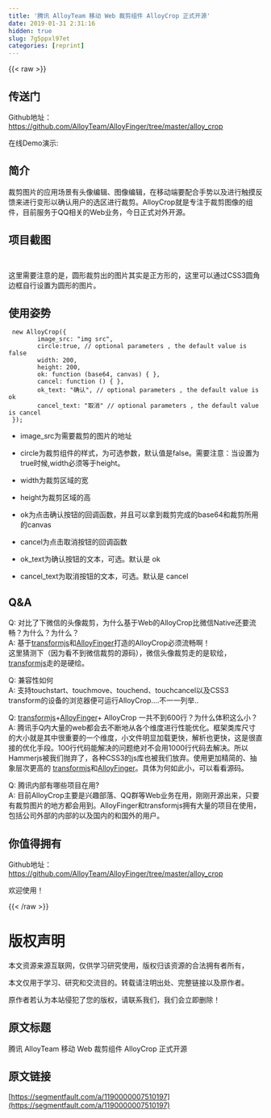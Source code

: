 ```yaml
---
title: '腾讯 AlloyTeam 移动 Web 裁剪组件 AlloyCrop 正式开源' 
date: 2019-01-31 2:31:16
hidden: true
slug: 7g5ppxl97et
categories: [reprint]
---
```


{{< raw >}}

                    
<h2 id="articleHeader0">传送门</h2>
<p>Github地址：<a href="https://github.com/AlloyTeam/AlloyFinger/tree/master/alloy_crop" rel="nofollow noreferrer" target="_blank">https://github.com/AlloyTeam/AlloyFinger/tree/master/alloy_crop</a></p>
<p>在线Demo演示:<br><span class="img-wrap"><img data-src="http://images2015.cnblogs.com/blog/105416/201611/105416-20161117111050545-396487242.png" src="https://static.alili.techhttp://images2015.cnblogs.com/blog/105416/201611/105416-20161117111050545-396487242.png" alt="" title="" style="cursor: pointer; display: inline;"></span></p>
<h2 id="articleHeader1">简介</h2>
<p>裁剪图片的应用场景有头像编辑、图像编辑，在移动端要配合手势以及进行触摸反馈来进行变形以确认用户的选区进行裁剪。AlloyCrop就是专注于裁剪图像的组件，目前服务于QQ相关的Web业务，今日正式对外开源。</p>
<h2 id="articleHeader2">项目截图</h2>
<p><span class="img-wrap"><img data-src="http://images2015.cnblogs.com/blog/105416/201611/105416-20161117111104279-1013796781.png" src="https://static.alili.techhttp://images2015.cnblogs.com/blog/105416/201611/105416-20161117111104279-1013796781.png" alt="" title="" style="cursor: pointer; display: inline;"></span><span class="img-wrap"><img data-src="http://images2015.cnblogs.com/blog/105416/201611/105416-20161117111127857-178909467.png" src="https://static.alili.techhttp://images2015.cnblogs.com/blog/105416/201611/105416-20161117111127857-178909467.png" alt="" title="" style="cursor: pointer; display: inline;"></span></p>
<p><span class="img-wrap"><img data-src="http://images2015.cnblogs.com/blog/105416/201611/105416-20161117111133623-58070903.png" src="https://static.alili.techhttp://images2015.cnblogs.com/blog/105416/201611/105416-20161117111133623-58070903.png" alt="" title="" style="cursor: pointer; display: inline;"></span><span class="img-wrap"><img data-src="http://images2015.cnblogs.com/blog/105416/201611/105416-20161117111137904-2054286801.png" src="https://static.alili.techhttp://images2015.cnblogs.com/blog/105416/201611/105416-20161117111137904-2054286801.png" alt="" title="" style="cursor: pointer; display: inline;"></span></p>
<p>这里需要注意的是，圆形裁剪出的图片其实是正方形的，这里可以通过CSS3圆角边框自行设置为圆形的图片。</p>
<h2 id="articleHeader3">使用姿势</h2>
<div class="widget-codetool" style="display:none;">
      <div class="widget-codetool--inner">
      <span class="selectCode code-tool" data-toggle="tooltip" data-placement="top" title="" data-original-title="全选"></span>
      <span type="button" class="copyCode code-tool" data-toggle="tooltip" data-placement="top" data-clipboard-text=" new AlloyCrop({
        image_src: &quot;img src&quot;,
        circle:true, // optional parameters , the default value is false
        width: 200,
        height: 200,
        ok: function (base64, canvas) { },
        cancel: function () { },
        ok_text: &quot;确认&quot;, // optional parameters , the default value is ok
        cancel_text: &quot;取消&quot; // optional parameters , the default value is cancel
 });" title="" data-original-title="复制"></span>
      <span type="button" class="saveToNote code-tool" data-toggle="tooltip" data-placement="top" title="" data-original-title="放进笔记"></span>
      </div>
      </div><pre class="javascript hljs"><code class="js"> <span class="hljs-keyword">new</span> AlloyCrop({
        <span class="hljs-attr">image_src</span>: <span class="hljs-string">"img src"</span>,
        <span class="hljs-attr">circle</span>:<span class="hljs-literal">true</span>, <span class="hljs-comment">// optional parameters , the default value is false</span>
        width: <span class="hljs-number">200</span>,
        <span class="hljs-attr">height</span>: <span class="hljs-number">200</span>,
        <span class="hljs-attr">ok</span>: <span class="hljs-function"><span class="hljs-keyword">function</span> (<span class="hljs-params">base64, canvas</span>) </span>{ },
        <span class="hljs-attr">cancel</span>: <span class="hljs-function"><span class="hljs-keyword">function</span> (<span class="hljs-params"></span>) </span>{ },
        <span class="hljs-attr">ok_text</span>: <span class="hljs-string">"确认"</span>, <span class="hljs-comment">// optional parameters , the default value is ok</span>
        cancel_text: <span class="hljs-string">"取消"</span> <span class="hljs-comment">// optional parameters , the default value is cancel</span>
 });</code></pre>
<ul>
<li><p>image_src为需要裁剪的图片的地址</p></li>
<li><p>circle为裁剪组件的样式，为可选参数，默认值是false。需要注意：当设置为true时候,width必须等于height。</p></li>
<li><p>width为裁剪区域的宽</p></li>
<li><p>height为裁剪区域的高</p></li>
<li><p>ok为点击确认按钮的回调函数，并且可以拿到裁剪完成的base64和裁剪所用的canvas</p></li>
<li><p>cancel为点击取消按钮的回调函数</p></li>
<li><p>ok_text为确认按钮的文本，可选。默认是 ok</p></li>
<li><p>cancel_text为取消按钮的文本，可选。默认是 cancel</p></li>
</ul>
<h2 id="articleHeader4">Q&amp;A</h2>
<p>Q: 对比了下微信的头像裁剪，为什么基于Web的AlloyCrop比微信Native还要流畅？为什么？为什么？<br>A: 基于<a href="https://github.com/AlloyTeam/AlloyTouch/tree/master/transformjs" rel="nofollow noreferrer" target="_blank">transformjs</a>和<a href="https://github.com/AlloyTeam/AlloyFinger" rel="nofollow noreferrer" target="_blank">AlloyFinger</a>打造的AlloyCrop必须流畅啊！<br>这里猜测下（因为看不到微信裁剪的源码），微信头像裁剪走的是软绘，<a href="https://github.com/AlloyTeam/AlloyTouch/tree/master/transformjs" rel="nofollow noreferrer" target="_blank">transformjs</a>走的是硬绘。</p>
<p>Q: 兼容性如何<br>A: 支持touchstart、touchmove、touchend、touchcancel以及CSS3 transform的设备的浏览器便可运行AlloyCrop....不一一列举..</p>
<p>Q: <a href="https://github.com/AlloyTeam/AlloyTouch/tree/master/transformjs" rel="nofollow noreferrer" target="_blank">transformjs</a>+<a href="https://github.com/AlloyTeam/AlloyFinger" rel="nofollow noreferrer" target="_blank">AlloyFinger</a>+ AlloyCrop 一共不到600行？为什么体积这么小？<br>A: 腾讯手Q内大量的web都会去不断地从各个维度进行性能优化。框架类库尺寸的大小就是其中很重要的一个维度，小文件明显加载更快，解析也更快，这是很直接的优化手段。100行代码能解决的问题绝对不会用1000行代码去解决。所以Hammerjs被我们抛弃了，各种CSS3的js库也被我们放弃。使用更加精简的、抽象层次更高的 <a href="https://github.com/AlloyTeam/AlloyTouch/tree/master/transformjs" rel="nofollow noreferrer" target="_blank">transformjs</a>和<a href="https://github.com/AlloyTeam/AlloyFinger" rel="nofollow noreferrer" target="_blank">AlloyFinger</a>。具体为何如此小，可以看看源码。</p>
<p>Q: 腾讯内部有哪些项目在用?<br>A: 目前AlloyCrop主要是兴趣部落、QQ群等Web业务在用，刚刚开源出来，只要有裁剪图片的地方都会用到。AlloyFinger和transformjs拥有大量的项目在使用，包括公司外部的内部的以及国内的和国外的用户。</p>
<h2 id="articleHeader5">你值得拥有</h2>
<p>Github地址：<a href="https://github.com/AlloyTeam/AlloyFinger/tree/master/alloy_crop" rel="nofollow noreferrer" target="_blank">https://github.com/AlloyTeam/AlloyFinger/tree/master/alloy_crop</a></p>
<p>欢迎使用！</p>

                
{{< /raw >}}

# 版权声明
本文资源来源互联网，仅供学习研究使用，版权归该资源的合法拥有者所有，

本文仅用于学习、研究和交流目的。转载请注明出处、完整链接以及原作者。

原作者若认为本站侵犯了您的版权，请联系我们，我们会立即删除！

## 原文标题
腾讯 AlloyTeam 移动 Web 裁剪组件 AlloyCrop 正式开源

## 原文链接
[https://segmentfault.com/a/1190000007510197](https://segmentfault.com/a/1190000007510197)

